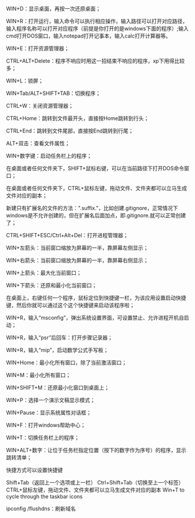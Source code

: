 WIN+D：显示桌面，再按一次还原桌面；

WIN+R：打开运行，输入命令可以执行相应操作，输入路径可以打开对应路径，输入程序名称可以打开对应程序（前提是你打开的是windows下面的程序）;输入cmd打开DOS窗口，输入notepad打开记事本，输入calc打开计算器等。

WIN+E：打开资源管理器；

CTRL+ALT+Delete：程序不响应时用这一招结束不响应的程序，xp下用得比较多；

WIN+L：锁屏；

WIN+Tab/ALT+SHIFT+TAB：切换程序；

CTRL+W：关闭资源管理器；

CTRL+Home：跳转到文件最开头，直接按Home跳转到行头；

CTRL+End：跳转到文件尾部，直接按End跳转到行尾；

ALT+双击：查看文件属性；

WIN+数字键：启动任务栏上的程序；

在桌面或者任何文件夹下，SHIFT+鼠标右键，可以在当前路径下打开DOS命令窗口；

在桌面或者任何文件夹下，CTRL+鼠标左键，拖动文件、文件夹都可以立马生成文件对应的副本；

新建只有扩展名的文件的方法：".suffix."，比如创建.gitignore，正常情况下windows是不允许创建的，但在扩展名后面加点，即.gitignore.就可以正常创建了；

CTRL+SHIFT+ESC/Ctrl+Alt+Del：打开进程管理器；

WIN+左箭头：当前窗口缩放为屏幕的一半，靠屏幕左侧显示；

WIN+右箭头：当前窗口缩放为屏幕的一半，靠屏幕右侧显示；

WIN+上箭头：最大化当前窗口；

WIN+下箭头：还原和最小化当前窗口；

在桌面上，右键任何一个程序，鼠标定位到快捷键一栏，为该应用设置启动快捷键，然后你就可以通过这个这个快捷键来启动该程序啦；

WIN+R，输入“msconfig”，弹出系统设置界面，可设置禁止、允许进程开机自启动；

WIN+R，输入“psr”后回车：打开步骤记录器；

WIN+R，输入“mip”，启动数学公式手写板；

WIN+Home：最小化所有窗口，除了当前激活窗口；

WIN+M：最小化所有窗口；

WIN+SHIFT+M：还原最小化窗口到桌面上；

WIN+P：选择一个演示文稿显示模式；

WIN+Pause：显示系统属性对话框；

WIN+F：打开windows帮助中心；

WIN+T：切换任务栏上的程序；

WIN+ALT+数字：让位于任务栏指定位置（按下的数字作为序号）的程序，显示跳转清单；

快捷方式可以设置快捷键

Shift+Tab（返回上一个选项或上一栏）
Ctrl+Shift+Tab（切换至上一个标签）
CTRL+鼠标左键，拖动文件、文件夹都可以立马生成文件对应的副本
Win+T to cycle through the taskbar icons

ipconfig /flushdns：刷新域名
